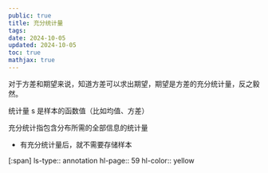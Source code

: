 ```yaml
---
public: true
title: 充分统计量
tags:
date: 2024-10-05
updated: 2024-10-05
toc: true
mathjax: true
---
```


对于方差和期望来说，知道方差可以求出期望，期望是方差的充分统计量，反之毅然。

统计量 s 是样本的函数值（比如均值、方差）

充分统计指包含分布所需的全部信息的统计量

  + 有充分统计量后，就不需要存储样本

[:span]
ls-type:: annotation
hl-page:: 59
hl-color:: yellow

